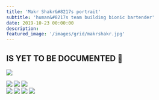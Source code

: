 ```yaml
---
title: 'Makr Shakr&#8217s portrait'
subtitle: 'human&#8217s team building bionic bartender'
date: 2019-10-23 00:00:00
description:
featured_image: '/images/grid/makrshakr.jpg'
---
```


## IS YET TO BE DOCUMENTED 🙌

![](/images/makrshakr/gif/1drink.gif)

<div class="gallery" data-columns="3">
	<img src="/images/makrshakr/gif/2drink.gif">
  	<img src="/images/makrshakr/gif/6drink.gif">
    	<img src="/images/makrshakr/gif/4drink.gif">
				</div>

<div class="gallery" data-columns="2">
	<img src="/images/makrshakr/gif/5drink.gif">
  	<img src="/images/makrshakr/gif/3drink.gif">
  		<img src="/images/makrshakr/gif/9drink.gif">
        <img src="/images/makrshakr/gif/7drink.gif">
					</div>
